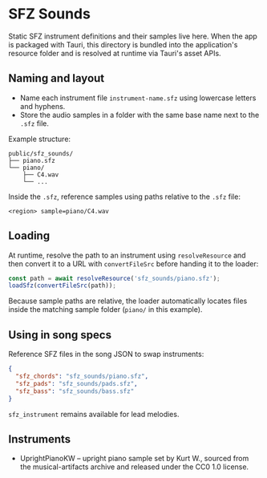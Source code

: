 # SFZ Sounds

Static SFZ instrument definitions and their samples live here. When the app is
packaged with Tauri, this directory is bundled into the application's resource
folder and is resolved at runtime via Tauri's asset APIs.

## Naming and layout

- Name each instrument file `instrument-name.sfz` using lowercase letters and
  hyphens.
- Store the audio samples in a folder with the same base name next to the
  `.sfz` file.

Example structure:

```
public/sfz_sounds/
├── piano.sfz
└── piano/
    ├── C4.wav
    └── ...
```

Inside the `.sfz`, reference samples using paths relative to the `.sfz` file:

```
<region> sample=piano/C4.wav
```

## Loading

At runtime, resolve the path to an instrument using `resolveResource` and then
convert it to a URL with `convertFileSrc` before handing it to the loader:

```ts
const path = await resolveResource('sfz_sounds/piano.sfz');
loadSfz(convertFileSrc(path));
```

Because sample paths are relative, the loader automatically locates files inside
the matching sample folder (`piano/` in this example).

## Using in song specs

Reference SFZ files in the song JSON to swap instruments:

```json
{
  "sfz_chords": "sfz_sounds/piano.sfz",
  "sfz_pads": "sfz_sounds/pads.sfz",
  "sfz_bass": "sfz_sounds/bass.sfz"
}
```

`sfz_instrument` remains available for lead melodies.

## Instruments

- UprightPianoKW – upright piano sample set by Kurt W., sourced from the
  musical-artifacts archive and released under the CC0 1.0 license.
